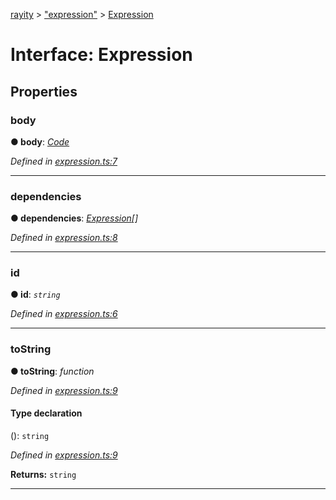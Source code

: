 [rayity](../README.md) > ["expression"](../modules/_expression_.md) > [Expression](../interfaces/_expression_.expression.md)



# Interface: Expression


## Properties
<a id="body"></a>

###  body

**●  body**:  *[Code](../modules/_expression_.md#code)* 

*Defined in [expression.ts:7](https://github.com/gribbet/rayity/blob/4838bef/src/expression.ts#L7)*





___

<a id="dependencies"></a>

###  dependencies

**●  dependencies**:  *[Expression](_expression_.expression.md)[]* 

*Defined in [expression.ts:8](https://github.com/gribbet/rayity/blob/4838bef/src/expression.ts#L8)*





___

<a id="id"></a>

###  id

**●  id**:  *`string`* 

*Defined in [expression.ts:6](https://github.com/gribbet/rayity/blob/4838bef/src/expression.ts#L6)*





___

<a id="tostring"></a>

###  toString

**●  toString**:  *function* 

*Defined in [expression.ts:9](https://github.com/gribbet/rayity/blob/4838bef/src/expression.ts#L9)*


#### Type declaration
(): `string`


*Defined in [expression.ts:9](https://github.com/gribbet/rayity/blob/4838bef/src/expression.ts#L9)*





**Returns:** `string`






___


